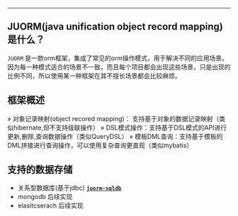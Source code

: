 ***

## JUORM(java unification object record mapping)是什么？

`JUORM` 是一款orm框架，集成了常见的orm操作模式，用于解决不同的应用场景。
因为每一种模式适合的场景不一致，而且每个项目都会出现这些场景，只是出现的比例不同，所以使用某一种框架在其不擅长场景都会比较麻烦。

## 框架概述

» 对象记录映射(object recored mapping)： 支持基于对象的数据记录映射（类似hibernate,但不支持级联操作）
» DSL模式操作：支持基于DSL模式的API进行更新,删除,查询数据操作（类似QueryDSL）
» 模板DML查询：支持基于模板的DML拼接进行查询操作，可以使用复杂查询更直观（类似mybatis）


## 支持的数据存储

* 关系型数据库(基于jdbc) [**`juorm-sqldb`**](./juorm-sqldb/README.md)
* mongodb 后续实现
* elasitcserach 后续实现
